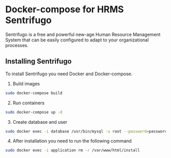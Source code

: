 # Docker-compose for HRMS Sentrifugo

Sentrifugo is a free and powerful new-age Human Resource Management System that can be easily configured to adapt to your organizational processes.

## Installing Sentrifugo

To install Sentrifugo you need Docker and Docker-compose.

1) Build images

```bash
sudo docker-compose build
```

2) Run containers
```bash
sudo docker-compose up -d
```

3) Create database and user
```bash
sudo docker exec -i database /usr/bin/mysql -u root --password=password < db/database.sql
```

4) After installation you need to run the following command
```bash
sudo docker exec -i application rm -r /var/www/html/install
```
